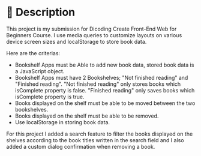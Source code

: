 # 📃 Description
This project is my submission for Dicoding Create Front-End Web for Beginners Course. I use media queries to customize layouts on various device screen sizes and localStorage to store book data.

Here are the criterias:
- Bookshelf Apps must be Able to add new book data, stored book data is a JavaScript object.
- Bookshelf Apps must have 2 Bookshelves; "Not finished reading" and "Finished reading". "Not finished reading" only stores books which isComplete property is false.
"Finished reading" only saves books which isComplete property is true.
- Books displayed on the shelf must be able to be moved between the two bookshelves.
- Books displayed on the shelf must be able to be removed.
- Use localStorage in storing book data.

For this project I added a search feature to filter the books displayed on the shelves according to the book titles written in the search field and I also added a custom dialog confirmation when removing a book.
